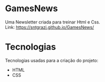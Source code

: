 # GamesNews
Uma Newsletter criada para treinar Html e Css.
<br> Link: https://sntgrazi.github.io/GamesNews/

# Tecnologias
Tecnologias usadas para a criação do projeto:
- HTML
- CSS

